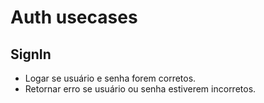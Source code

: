 # Auth usecases

## SignIn

- Logar se usuário e senha forem corretos.
- Retornar erro se usuário ou senha estiverem incorretos.

